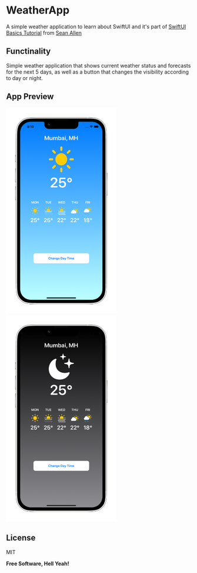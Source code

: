 # WeatherApp

A simple weather application to learn about SwiftUI and it's part of [SwiftUI Basics Tutorial](https://www.youtube.com/watch?v=HXoVSbwWUIk&t=1055s) from [Sean Allen](https://www.youtube.com/channel/UCbTw29mcP12YlTt1EpUaVJw)


## Functinality
Simple weather application that shows current weather status and forecasts for the next 5 days, as well as a button that changes the visibility according to day or night.

## App Preview

<p float="left">   
    <img src="Screenshot/WeatherAppUI_day_iphone13starlight_portrait.png" width="300" />
    <img src="Screenshot/WeatherAppUI_night_iphone13starlight_portrait.png" width="300" />
</p>

## License

MIT

**Free Software, Hell Yeah!**
